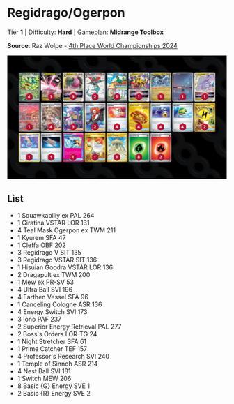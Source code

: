 # Regidrago/Ogerpon

Tier **1** | Difficulty: **Hard** | Gameplan: **Midrange Toolbox**

**Source**: Raz Wolpe - [4th Place World Championships 2024](https://limitlesstcg.com/decks/list/12216)

![decklist](../../!Images/Standard/12BRS-SFA/Regidrago-Ogerpon.png)

## List
* 1 Squawkabilly ex PAL 264
* 1 Giratina VSTAR LOR 131
* 4 Teal Mask Ogerpon ex TWM 211
* 1 Kyurem SFA 47
* 1 Cleffa OBF 202
* 3 Regidrago V SIT 135
* 3 Regidrago VSTAR SIT 136
* 1 Hisuian Goodra VSTAR LOR 136
* 2 Dragapult ex TWM 200
* 1 Mew ex PR-SV 53
* 4 Ultra Ball SVI 196
* 4 Earthen Vessel SFA 96
* 1 Canceling Cologne ASR 136
* 4 Energy Switch SVI 173
* 3 Iono PAF 237
* 2 Superior Energy Retrieval PAL 277
* 2 Boss's Orders LOR-TG 24
* 1 Night Stretcher SFA 61
* 1 Prime Catcher TEF 157
* 4 Professor's Research SVI 240
* 1 Temple of Sinnoh ASR 214
* 4 Nest Ball SVI 181
* 1 Switch MEW 206
* 8 Basic {G} Energy SVE 1
* 2 Basic {R} Energy SVE 2
